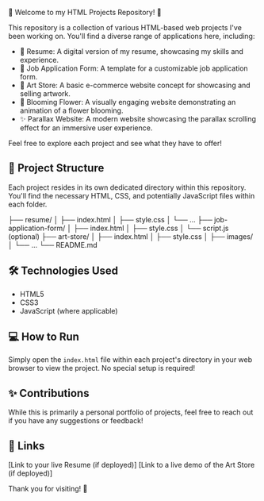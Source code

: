 👋 Welcome to my HTML Projects Repository! 🚀

This repository is a collection of various HTML-based web projects I've been working on. You'll find a diverse range of applications here, including:

* 📄 Resume: A digital version of my resume, showcasing my skills and experience.
* 📝 Job Application Form: A template for a customizable job application form.
* 🎨 Art Store: A basic e-commerce website concept for showcasing and selling artwork.
* 🌷 Blooming Flower: A visually engaging website demonstrating an animation of a flower blooming.
* ✨ Parallax Website: A modern website showcasing the parallax scrolling effect for an immersive user experience.
 


Feel free to explore each project and see what they have to offer! 

## 📂 Project Structure

Each project resides in its own dedicated directory within this repository. You'll find the necessary HTML, CSS, and potentially JavaScript files within each folder.

├── resume/
│   ├── index.html
│   ├── style.css
│   └── ...
├── job-application-form/
│   ├── index.html
│   ├── style.css
│   └── script.js (optional)
├── art-store/
│   ├── index.html
│   ├── style.css
│   ├── images/
│   └── ...
└── README.md


## 🛠️ Technologies Used

* HTML5
* CSS3
* JavaScript (where applicable)

## 💻 How to Run

Simply open the `index.html` file within each project's directory in your web browser to view the project. No special setup is required!

## ✨ Contributions

While this is primarily a personal portfolio of projects, feel free to reach out if you have any suggestions or feedback! 

## 🔗 Links

[Link to your live Resume (if deployed)]
[Link to a live demo of the Art Store (if deployed)]

Thank you for visiting! 🎉
